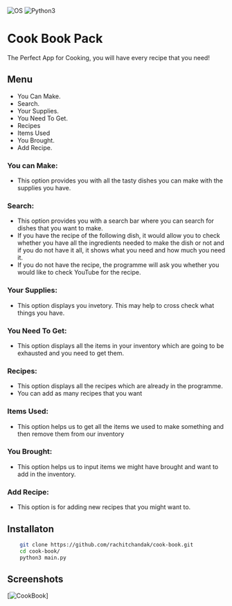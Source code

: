 ![OS](https://img.shields.io/badge/Tested%20On-Linux%20|%20OSX%20|%20Windows%20|%20Android-yellowgreen.svg?style=flat-square) ![Python3](https://img.shields.io/badge/Python-3-green.svg?style=flat-square)

# Cook Book Pack

The Perfect App for Cooking, you will have every recipe that you need!

## Menu

- You Can Make.
- Search.
- Your Supplies.
- You Need To Get.
- Recipes
- Items Used
- You Brought.
- Add Recipe.

### You can Make:
- This option provides you with all the tasty dishes you can make with the supplies you have.

### Search:
- This option provides you with a search bar where you can search for dishes that you want to make.
- If you have the recipe of the following dish, it would allow you to check whether you have all the ingredients needed to make the dish or not and if you do not have it all, it shows what you need and how much you need it.
- If you do not have the recipe, the programme will ask you whether you would like to check YouTube for the recipe.
### Your Supplies:
- This option displays you invetory. This may help to cross check what things you have.
### You Need To Get:
- This option displays all the items in your inventory which are going to be exhausted and you need to get them.
### Recipes:
- This option displays all the recipes which are already in the programme.
- You can add as many recipes that you want
### Items Used:
- This option helps us to get all the items we used to make something and then remove them from our inventory
### You Brought:
- This option helps us to input items we might have brought and want to add in the inventory.
### Add Recipe:
- This option is for adding new recipes that you might want to.

## Installaton
```bash
    git clone https://github.com/rachitchandak/cook-book.git
    cd cook-book/
    python3 main.py
```
## Screenshots

[![CookBook](https://user-images.githubusercontent.com/66620273/94091556-29ba8480-fe36-11ea-8457-162459aa4a12.png)]
